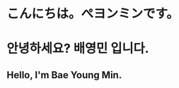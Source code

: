 #  こんにちは。ぺヨンミンです。
#  안녕하세요? 배영민 입니다.
##  Hello, I'm Bae Young Min.

<!---
BaeTani3/BaeTani3 is a ✨ special ✨ repository because its `README.md` (this file) appears on your GitHub profile.
You can click the Preview link to take a look at your changes.
--->
